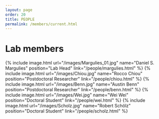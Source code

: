 ```yaml
---
layout: page
order: 20
title: PEOPLE
permalink: /members/current.html
---
```


# Lab members  

{% include image.html url="/images/Margulies_01.jpg" name="Daniel S. Margulies" position="Lab Head" link="/people/margulies.html" %} 
{% include image.html url="/images/Chiou.jpg" name="Rocco Chiou" position="Postdoctoral Researcher" link="/people/chiou.html" %} 
{% include image.html url="/images/Benn.jpg" name="Austin Benn" position="Postdoctoral Researcher" link="/people/benn.html" %} 
{% include image.html url="/images/Wei.jpg" name="Wei Wei" position="Doctoral Student" link="/people/wei.html" %} 
{% include image.html url="/images/Scholz.jpg" name="Robert Schölz" position="Doctoral Student" link="/people/scholz.html" %} 
<!--- 
{% include image.html url="/images/WilsonAndre.jpg" name="Michelle Wilson-André" position="Research Project Manager" link="/people/wilson-andre" %} 
{% include image.html url="/images/Alberti.jpg" name="Francesco Alberti" position="Research Intern" link="/people/alberti.html" %} 
--->